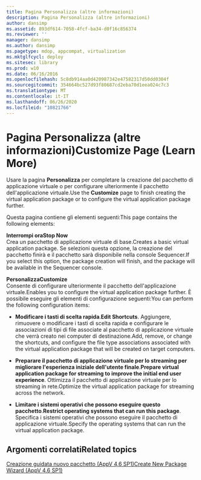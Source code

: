 ```yaml
---
title: Pagina Personalizza (altre informazioni)
description: Pagina Personalizza (altre informazioni)
author: dansimp
ms.assetid: 893df614-7058-4fcf-ba34-d0f16c856374
ms.reviewer: ''
manager: dansimp
ms.author: dansimp
ms.pagetype: mdop, appcompat, virtualization
ms.mktglfcycl: deploy
ms.sitesec: library
ms.prod: w10
ms.date: 06/16/2016
ms.openlocfilehash: 5c8db914aa0d420987342e47582317d50dd0304f
ms.sourcegitcommit: 354664bc527d93f80687cd2eba70d1eea024c7c3
ms.translationtype: MT
ms.contentlocale: it-IT
ms.lasthandoff: 06/26/2020
ms.locfileid: "10821766"
---
```

# <span data-ttu-id="73681-103">Pagina Personalizza (altre informazioni)</span><span class="sxs-lookup"><span data-stu-id="73681-103">Customize Page (Learn More)</span></span>


<span data-ttu-id="73681-104">Usare la pagina **Personalizza** per completare la creazione del pacchetto di applicazione virtuale o per configurare ulteriormente il pacchetto dell'applicazione virtuale.</span><span class="sxs-lookup"><span data-stu-id="73681-104">Use the **Customize** page to finish creating the virtual application package or to configure the virtual application package further.</span></span>

<span data-ttu-id="73681-105">Questa pagina contiene gli elementi seguenti:</span><span class="sxs-lookup"><span data-stu-id="73681-105">This page contains the following elements:</span></span>

<a href="" id="stop-now"></a>**<span data-ttu-id="73681-106">Interrompi ora</span><span class="sxs-lookup"><span data-stu-id="73681-106">Stop Now</span></span>**  
<span data-ttu-id="73681-107">Crea un pacchetto di applicazione virtuale di base.</span><span class="sxs-lookup"><span data-stu-id="73681-107">Creates a basic virtual application package.</span></span> <span data-ttu-id="73681-108">Se selezioni questa opzione, la creazione del pacchetto finirà e il pacchetto sarà disponibile nella console Sequencer.</span><span class="sxs-lookup"><span data-stu-id="73681-108">If you select this option, the package creation will finish, and the package will be available in the Sequencer console.</span></span>

<a href="" id="customize"></a>**<span data-ttu-id="73681-109">Personalizza</span><span class="sxs-lookup"><span data-stu-id="73681-109">Customize</span></span>**  
<span data-ttu-id="73681-110">Consente di configurare ulteriormente il pacchetto dell'applicazione virtuale.</span><span class="sxs-lookup"><span data-stu-id="73681-110">Enables you to configure the virtual application package further.</span></span> <span data-ttu-id="73681-111">È possibile eseguire gli elementi di configurazione seguenti:</span><span class="sxs-lookup"><span data-stu-id="73681-111">You can perform the following configuration items:</span></span>

-   <span data-ttu-id="73681-112">**Modificare i tasti di scelta rapida**.</span><span class="sxs-lookup"><span data-stu-id="73681-112">**Edit Shortcuts**.</span></span> <span data-ttu-id="73681-113">Aggiungere, rimuovere o modificare i tasti di scelta rapida e configurare le associazioni di tipi di file associate al pacchetto di applicazione virtuale che verrà creato nei computer di destinazione.</span><span class="sxs-lookup"><span data-stu-id="73681-113">Add, remove, or change the shortcuts, and configure the file type associations associated with the virtual application package that will be created on target computers.</span></span>

-   <span data-ttu-id="73681-114">**Preparare il pacchetto di applicazione virtuale per lo streaming per migliorare l'esperienza iniziale dell'utente finale**.</span><span class="sxs-lookup"><span data-stu-id="73681-114">**Prepare virtual application package for streaming to improve the initial end user experience**.</span></span> <span data-ttu-id="73681-115">Ottimizza il pacchetto di applicazione virtuale per lo streaming in rete.</span><span class="sxs-lookup"><span data-stu-id="73681-115">Optimize the virtual application package for streaming across the network.</span></span>

-   <span data-ttu-id="73681-116">**Limitare i sistemi operativi che possono eseguire questo pacchetto**.</span><span class="sxs-lookup"><span data-stu-id="73681-116">**Restrict operating systems that can run this package**.</span></span> <span data-ttu-id="73681-117">Specifica i sistemi operativi che possono eseguire il pacchetto di applicazione virtuale.</span><span class="sxs-lookup"><span data-stu-id="73681-117">Specify the operating systems that can run the virtual application package.</span></span>

## <span data-ttu-id="73681-118">Argomenti correlati</span><span class="sxs-lookup"><span data-stu-id="73681-118">Related topics</span></span>


[<span data-ttu-id="73681-119">Creazione guidata nuovo pacchetto (AppV 4,6 SP1)</span><span class="sxs-lookup"><span data-stu-id="73681-119">Create New Package Wizard (AppV 4.6 SP1)</span></span>](create-new-package-wizard---appv-46-sp1-.md)

 

 





